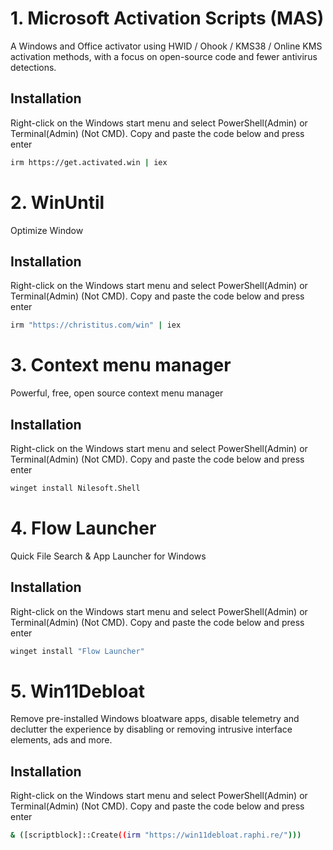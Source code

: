 # 1. Microsoft Activation Scripts (MAS)

A Windows and Office activator using HWID / Ohook / KMS38 / Online KMS activation methods, with a focus on open-source code and fewer antivirus detections.

## Installation

Right-click on the Windows start menu and select PowerShell(Admin) or Terminal(Admin) (Not CMD).
Copy and paste the code below and press enter
```bash
irm https://get.activated.win | iex 
```
# 2. WinUntil

Optimize Window

## Installation

Right-click on the Windows start menu and select PowerShell(Admin) or Terminal(Admin) (Not CMD).
Copy and paste the code below and press enter
```bash
irm "https://christitus.com/win" | iex
```
# 3. Context menu manager

Powerful, free, open source context menu manager

## Installation

Right-click on the Windows start menu and select PowerShell(Admin) or Terminal(Admin) (Not CMD).
Copy and paste the code below and press enter
```bash
winget install Nilesoft.Shell
```

# 4. Flow Launcher

Quick File Search & App Launcher for Windows
## Installation

Right-click on the Windows start menu and select PowerShell(Admin) or Terminal(Admin) (Not CMD).
Copy and paste the code below and press enter
```bash
winget install "Flow Launcher"
```

# 5. Win11Debloat

Remove pre-installed Windows bloatware apps, disable telemetry and declutter the experience by disabling or removing intrusive interface elements, ads and more.

## Installation

Right-click on the Windows start menu and select PowerShell(Admin) or Terminal(Admin) (Not CMD).
Copy and paste the code below and press enter
```bash
& ([scriptblock]::Create((irm "https://win11debloat.raphi.re/")))
```
